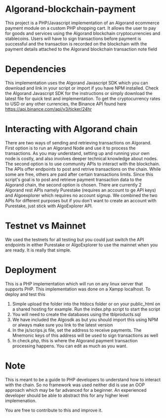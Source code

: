 # Algorand-blockchain-payment
This project is a PHP/Javascript implementation of an Algorand ecommerce payment module on a custom PHP shopping cart. It allows the user to pay for goods and services using the Algorand blockchain cryptocurrencies and stablecoins. Users will have to sign transactions before payment is successful and the transaction is recorded on the blockchain with the payment details attached to the Algorand blockchain transaction note field

# Dependencies
This implementation uses the Algorand Javascript SDK which you can download and link in your script or import if you have NPM installed. Check the Algorand Javascript SDK for the instructions or simply download the latest file for quick test and implementation. 
To get the cryptocurrency rates to USD or any other currencies, the Binance API found here https://api.binance.com/api/v3/ticker/24hr 

# Interacting with Algorand chain
There are two ways of sending and retrieving transactions on Algorand. First option is to run an Algorand Node and use it to process the transactions. As you may understand, setting up and running your own node is costly, and also involves deeper technical knowledge about nodes. The second option is to use community APIs to interact with the blockchain. The APIs offer endpoints to post and retrive transactions on the chain. While some are free, others are paid after certain transactions limits. Since this script's goal is to post and retrieve payment transaction data to the Algorand chain, the second option is chosen. There are currently 2 Algorand rest APIs namely Purestake (requires an account to ge API keys) and Algoexplorer which requires no account signup. We combined the two APIs for different purposes but if you don't want to create an account with Purestake, just stick with AlgoExplorer API. 

# Testnet vs Mainnet
We used the testnets for all testing but you could just switch the API endpoints in either Purestake or AlgoExplorer to use the mainnet when you are ready. It is really that simple. 

# Deployment
This is a PHP implementation which will run on any linux server that supports PHP. This implementation was done on a Xampp localhost. To deploy and test this
1. Simple upload the folder into the htdocs folder or on your public_html on a shared hosting for example. Run the index.php script to start the script
2. You will need to create the databases using the tblproducts.sql
3. We have included the Algosdk as but you should import this using NPM or always make sure you link to the latest version
4. In the js/scrips.js file, set the address to receive payments. The Mnemonic keys of this address will be used to sign transactions as well
5. In check.php, this is where the Algorand payment transaction processing happens. You can edit as much as you want. 

# Note
This is meant to be a guide to PHP developers to understand how to interact with the chain. So no framework was used neither did is use an OOP approach which may be far advanced for a beginner. An experienced developer should be able to abstract this for any higher level implemenation. 

You are free to contribute to this and improve it. 
